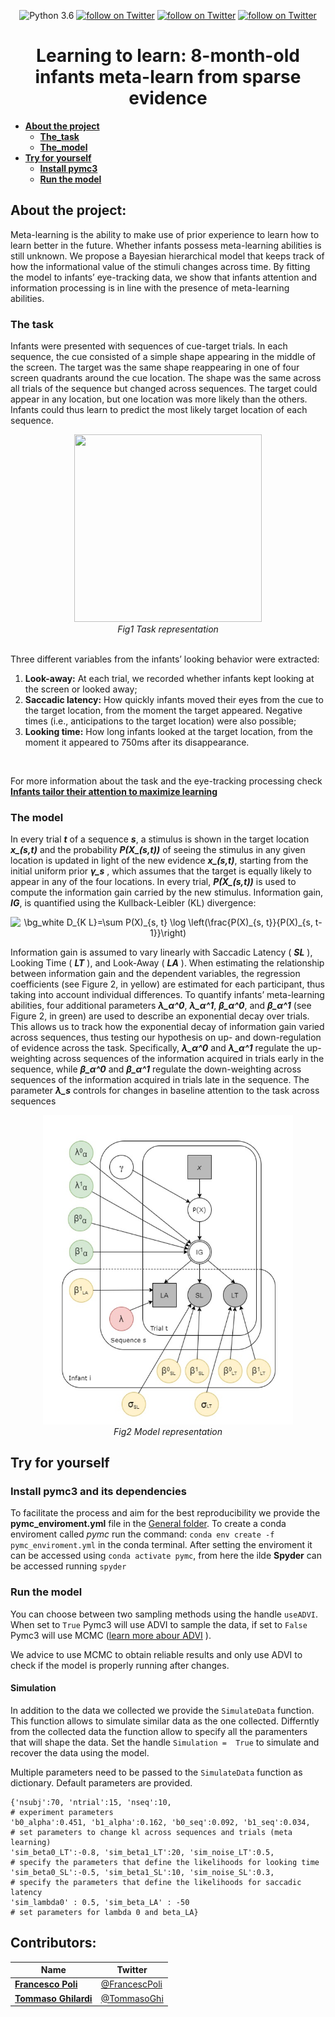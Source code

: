  
<p align="center">
  <img src="https://img.shields.io/badge/python-3.6-green.svg"
              alt="Python 3.6">
  <a href="https://psyarxiv.com/dc9s6/">
          <img src="https://img.shields.io/badge/Doi-10.31234/osf.io/dc9s6-blue.svg"
              alt="follow on Twitter"></a>
  <a href="https://twitter.com/intent/follow?screen_name=francescpoli">
          <img src="https://img.shields.io/twitter/follow/francescpoli?style=social&logo=twitter"
              alt="follow on Twitter"></a>
  <a href="https://twitter.com/intent/follow?screen_name=tommasoghi">
          <img src="https://img.shields.io/twitter/follow/tommasoghi?style=social&logo=twitter"
              alt="follow on Twitter"></a>
</p>
   
      
<h1 align="center">Learning to learn: 8-month-old infants meta-learn from sparse evidence</h1>




- **[About the project](#about-the-project)**
  - **[The_task](#the-task)**
  - **[The_model](#the-model)**
- **[Try for yourself](#try-for-yourself )**
	- **[Install pymc3](#install-pymc3-and-its-dependencies)**
	- **[Run the model](#run-the-model)**



## About the project:
Meta-learning is the ability to make use of prior experience to learn how to learn better in the future. Whether infants possess meta-learning abilities is still unknown. We propose a Bayesian hierarchical model that keeps track of how the informational value of the stimuli changes across time. By fitting the model to infants’ eye-tracking data, we show that infants attention and information processing is in line with the presence of meta-learning abilities.


### The task
Infants were presented with sequences of cue-target trials. In each sequence, the cue consisted of a simple shape appearing in the middle of the screen. The target was the same shape reappearing in one of four screen quadrants around the cue location. The shape was the same across all trials of the sequence but changed across sequences. The target could appear in any location, but one location was more likely than the others. Infants could thus learn to predict the most likely target location of each sequence.
<br>
<p align="center">
  <img src="https://www.science.org/cms/10.1126/sciadv.abb5053/asset/07688eb0-7eb8-4560-ae8c-b60b72e79a1e/assets/graphic/abb5053-f1.jpeg" width="300" height="300" />
  <em><br>Fig1 Task representation</em>
</p>

<br>
Three different variables from the infants’ looking behavior were extracted:

1. **Look-away:** At each trial, we recorded whether infants kept looking at the screen or looked away;
2. **Saccadic latency:** How quickly infants moved their eyes from the cue to the target location, from the moment the target appeared. Negative times (i.e., anticipations to the target location) were also possible;
3. **Looking time:** How long infants looked at the target location, from the moment it appeared to 750ms after its disappearance.
<br>

For more information about the task and the eye-tracking processing check **[Infants tailor their attention to maximize learning](https://www.science.org/doi/10.1126/sciadv.abb5053)**


### The model

In every trial ***t*** of a sequence ***s***, a stimulus is shown in the target location ***x_(s,t)*** and the probability  ***P(X_(s,t))***  of seeing the stimulus in any given location is updated in light of the new evidence  ***x_(s,t)***,  starting from the initial uniform prior  ***γ_s*** , which assumes that the target is equally likely to appear in any of the four locations. In every trial,  ***P(X_(s,t))***  is used to compute the information gain carried by the new stimulus. Information gain, ***IG***,  is quantified using the Kullback-Leibler (KL) divergence: 

<p align="center">
 <img src="https://latex.codecogs.com/gif.image?\dpi{100}&space;\bg_white&space;D_{K&space;L}=\sum&space;P(X)_{s,&space;t}&space;\log&space;\left(\frac{P(X)_{s,&space;t}}{P(X)_{s,&space;t-1}}\right)" title="\bg_white D_{K L}=\sum P(X)_{s, t} \log \left(\frac{P(X)_{s, t}}{P(X)_{s, t-1}}\right)" />
</p>

Information gain is assumed to vary linearly with Saccadic Latency ( ***SL*** ), Looking Time ( ***LT*** ), and Look-Away ( ***LA*** ). When estimating the relationship between information gain and the dependent variables, the regression coefficients (see Figure 2, in yellow) are estimated for each participant, thus taking into account individual differences. To quantify infants’ meta-learning abilities, four additional parameters ***λ_α^0***,  ***λ_α^1***, ***β_α^0***,  and  ***β_α^1***  (see Figure 2, in green) are used to describe an exponential decay over trials. This allows us to track how the exponential decay of information gain varied across sequences, thus testing our hypothesis on up- and down-regulation of evidence   across the task. Specifically, ***λ_α^0***  and  ***λ_α^1***  regulate the up-weighting across sequences of the information acquired in trials early in the sequence, while ***β_α^0***  and  ***β_α^1***  regulate the down-weighting across sequences of the information acquired in trials late in the sequence. The parameter  ***λ_s***  controls for changes in baseline attention to the task across sequences

<p align="center">
  <img src="https://github.com/TommasoGhilardi/LearningToLearn/blob/main/model.jpg" width="400" />
  <em><br>Fig2 Model representation</em>
</p>



## Try for yourself 

### Install pymc3 and its dependencies
To facilitate the process and aim for the best reproducibility we provide the **pymc_enviroment.yml** file in the [General folder](https://github.com/TommasoGhilardi/LearningToLearn/tree/main/General). To create a conda enviroment called *pymc* run the command:  ```conda env create -f pymc_enviroment.yml``` in the conda terminal.
After setting the enviroment it can be accessed using ```conda activate pymc```, from here the ilde **Spyder** can be accessed running ```spyder```

### Run the model


You can choose between two sampling methods using the handle ```useADVI```. When set to ```True``` Pymc3 will use ADVI to sample the data, if set to ```False``` Pymc3 will use MCMC ([learn more abour ADVI](https://arxiv.org/pdf/1603.00788.pdf) ).

We advice to use MCMC to obtain reliable results and only use ADVI to check if the model is properly running after changes.

#### Simulation
In addition to the data we collected we provide the ```SimulateData``` function. This function allows to simulate similar data as the one collected. Differntly from the collected data the function allow to specify all the paramenters that will shape the data. Set the handle ```Simulation =  True``` to simulate and recover the data using the model.

Multiple parameters need to be passed to the ```SimulateData``` function as dictionary. Default parameters are provided.
```
{'nsubj':70, 'ntrial':15, 'nseq':10,                                  # experiment parameters
'b0_alpha':0.451, 'b1_alpha':0.162, 'b0_seq':0.092, 'b1_seq':0.034,   # set parameters to change kl across sequences and trials (meta learning) 
'sim_beta0_LT':-0.8, 'sim_beta1_LT':20, 'sim_noise_LT':0.5,           # specify the parameters that define the likelihoods for looking time
'sim_beta0_SL':-0.5, 'sim_beta1_SL':10, 'sim_noise_SL':0.3,           # specify the parameters that define the likelihoods for saccadic latency
'sim_lambda0' : 0.5, 'sim_beta_LA' : -50                              # set parameters for lambda 0 and beta_LA}
 ```

## Contributors:

|Name     |  Twitter  | 
|---------|-----------------|
|__[Francesco Poli](https://francescopoli.weebly.com/)__| [@FrancescPoli](https://twitter.com/francescpoli) |
|__[Tommaso Ghilardi](tommasoghilardi.github.io/])__ | [@TommasoGhi](https://twitter.com/tommasoghi) |

